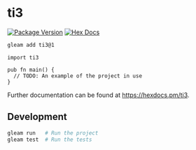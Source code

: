 # ti3

[![Package Version](https://img.shields.io/hexpm/v/ti3)](https://hex.pm/packages/ti3)
[![Hex Docs](https://img.shields.io/badge/hex-docs-ffaff3)](https://hexdocs.pm/ti3/)

```sh
gleam add ti3@1
```
```gleam
import ti3

pub fn main() {
  // TODO: An example of the project in use
}
```

Further documentation can be found at <https://hexdocs.pm/ti3>.

## Development

```sh
gleam run   # Run the project
gleam test  # Run the tests
```
